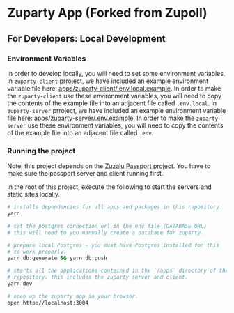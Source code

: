 # Zuparty App (Forked from Zupoll) 

## For Developers: Local Development

### Environment Variables

In order to develop locally, you will need to set some environment variables.
In `zuparty-client` prroject, we have included an example
environment variable file here: [apps/zuparty-client/.env.local.example](apps/zuparty-client/.env.local.example).
In order to make the `zuparty-client` use these environment variables, you will need to copy the contents of the example file into an adjacent file called `.env.local`.
In `zuparty-server` prroject, we have included an example
environment variable file here: [apps/zuparty-server/.env.example](apps/zuparty-server/.env.example).
In order to make the `zuparty-server` use these environment variables, you will need to copy the contents of the example file into an adjacent file called `.env`.

### Running the project

Note, this project depends on the [Zuzalu Passport project](https://github.com/proofcarryingdata/zupass).
You have to make sure the passport server and client running first.

In the root of this project, execute the following to start the servers and static sites locally.

```bash
# installs dependencies for all apps and packages in this repository
yarn

# set the postgres connection url in the env file (DATABASE_URL)
# this will need to you manually create a database for zuparty.

# prepare local Postgres - you must have Postgres installed for this
# to work properly.
yarn db:generate && yarn db:push

# starts all the applications contained in the `/apps` directory of the
# repository. this includes the zuparty server and client.
yarn dev

# open up the zuparty app in your browser.
open http://localhost:3004
```
